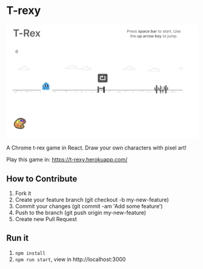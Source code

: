 # T-rexy

![Game](/src/assets/dino_game_readme.png)

A Chrome t-rex game in React.
Draw your own characters with pixel art!

Play this game in: https://t-rexy.herokuapp.com/

## How to Contribute

1. Fork it
2. Create your feature branch (git checkout -b my-new-feature)
3. Commit your changes (git commit -am 'Add some feature')
4. Push to the branch (git push origin my-new-feature)
5. Create new Pull Request

## Run it

1. `npm install`
2. `npm run start`, view in http://localhost:3000
